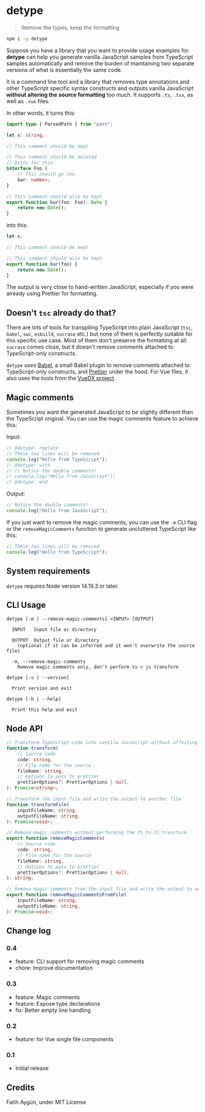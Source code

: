 # detype

> Remove the types, keep the formatting

```sh
npm i -g detype
```

Suppose you have a library that you want to provide usage examples for. **detype** can help you generate vanilla JavaScript samples from TypeScript samples automatically and remove the burden of maintaining two separate versions of what is essentially the same code.

It is a command line tool and a library that removes type annotations and other TypeScript specific syntax constructs and outputs vanilla JavaScript **without altering the source formatting** too much. It supports `.ts`, `.tsx`, as well as `.vue` files.

In other words, it turns this:

```ts
import type { ParsedPath } from "path";

let x: string;

// This comment should be kept

// This comment should be deleted
// Ditto for this
interface Foo {
	// This should go too
	bar: number;
}

// This comment should also be kept
export function bar(foo: Foo): Date {
	return new Date();
}
```

into this:

```js
let x;

// This comment should be kept

// This comment should also be kept
export function bar(foo) {
	return new Date();
}
```

The output is very close to hand-written JavaScript, especially if you were already using Prettier for formatting.

## Doesn't `tsc` already do that?

There are lots of tools for transpiling TypeScript into plain JavaScript (`tsc`, `babel`, `swc`, `esbuild`, `sucrase` etc.) but none of them is perfectly suitable for this specific use case. Most of them don't preserve the formatting at all. `sucrase` comes close, but it doesn't remove comments attached to TypeScript-only constructs.

`detype` uses [Babel](https://babeljs.io/), a small Babel plugin to remove comments attached to TypeScript-only constructs, and [Prettier](https://prettier.io/) under the hood. For Vue files, it also uses the tools from the [VueDX project](https://github.com/vuedx/languagetools).

## Magic comments

Sometimes you want the generated JavaScript to be slightly different than the TypeScript original. You can use the magic comments feature to achieve this:

Input:

```ts
// @detype: replace
// These two lines will be removed
console.log("Hello from TypeScript");
// @detype: with
// // Notice the double comments!
// console.log("Hello from JavaScript");
// @detype: end
```

Output:

```js
// Notice the double comments!
console.log("Hello from JavaScript");
```

If you just want to remove the magic comments, you can use the `-m` CLI flag or the `removeMagicComments` function to generate uncluttered TypeScript like this:

```ts
// These two lines will be removed
console.log("Hello from TypeScript");
```

## System requirements

`detype` requires Node version 14.19.3 or later.

## CLI Usage

```
detype [-m | --remove-magic-comments] <INPUT> [OUTPUT]

  INPUT   Input file or directory

  OUTPUT  Output file or directory
    (optional if it can be inferred and it won't overwrite the source file)

  -m, --remove-magic-comments
    Remove magic comments only, don't perform ts > js transform

detype [-v | --version]

  Print version and exit

detype [-h | --help]

  Print this help and exit
```

## Node API

```ts
// Transform TypeScript code into vanilla JavaScript without affecting the formatting
function transform(
	// Source code
	code: string,
	// File name for the source
	fileName: string,
	// Options to pass to prettier
	prettierOptions?: PrettierOptions | null,
): Promise<string>;

// Transform the input file and write the output to another file
function transformFile(
	inputFileName: string,
	outputFileName: string,
): Promise<void>;

// Remove magic comments without performing the TS to JS transform
export function removeMagicComments(
	// Source code
	code: string,
	// File name for the source
	fileName: string,
	// Options to pass to prettier
	prettierOptions?: PrettierOptions | null,
): string;

// Remove magic comments from the input file and write the output to another file
export function removeMagicCommentsFromFile(
	inputFileName: string,
	outputFileName: string,
): Promise<void>;
```

## Change log

### 0.4

- feature: CLI support for removing magic comments
- chore: Improve documentation

### 0.3

- feature: Magic comments
- feature: Expose type declarations
- fix: Better empty line handling

### 0.2

- feature: for Vue single file components

### 0.1

- Initial release

## Credits

Fatih Aygün, under MIT License
